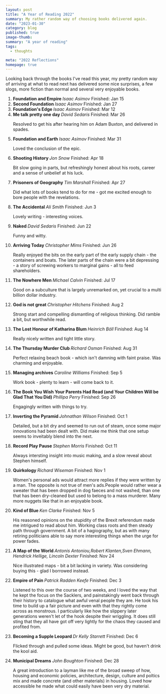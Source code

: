 ```yaml
---
layout: post
title: "A Year of Reading 2022"
summary: My rather random way of choosing books delivered again.
date: "2023-01-30"
category: blog
published: true
image-thumb:
summary: "A year of reading"
tags:
  - thoughts

meta: "2022 Reflections"
homepage: true
---
```


Looking back through the books I've read this year, my pretty random way of arriving at what to read next has delivered some nice surprises, a few slogs, more fiction than normal and several very enjoyable books.

<ol class="watched">

 <li>
  <strong>
   Foundation and Empire
  </strong>
  <em>Isaac Asimov</em> Finished: Jan 15
 </li>
 <li>
  <strong>
   Second Foundation
  </strong>
  <em>Isaac Asimov</em> Finished: Jan 27
 </li>

 <li>
  <strong>
   Foundation's Edge
  </strong>
  <em>Isaac Asimov</em> Finished: Mar 12
 </li>

 <li>
  <strong>
   Me talk pretty one day
  </strong>
  <em>David Sedaris</em> Finished: Mar 26
  <p>
   Resolved to get his after hearing him on Adam Buxton, and delivered in spades.
  </p>
 </li>

 <li>
  <strong>
   Foundation and Earth
  </strong>
  <em>Isaac Asimov </em> Finished: Mar 31
  <p>
   Loved the conclusion of the epic.
  </p>
 </li>

 <li>
  <strong>
   Shooting History
  </strong>
  <em>Jon Snow</em> Finished: Apr 18
  <p>
   Bit slow going in parts, but refreshingly honest about his roots, career and a sense of unbelief at his luck.
  </p>
 </li>

 <li>
  <strong>
   Prisoners of Geography
  </strong>
  <em>Tim Marshall</em> Finished: Apr 27
  <p>
   Did what lots of books tend to do for me - got me excited enough to bore people with the revelations.
  </p>
 </li>

 <li>
  <strong>
   The Accidental
  </strong>
  <em>Ali Smith</em> Finished: Jun 3
  <p>
   Lovely writing - interesting voices.
  </p>
 </li>

 <li>
  <strong>
   Naked
  </strong>
  <em>David Sedaris</em> Finished: Jun 22
  <p>
   Funny and witty.
  </p>
 </li>

 <li>
  <strong>
   Arriving Today
  </strong>
  <em>Christopher Mims</em> Finished: Jun 26
  <p>
   Really enjoyed the bits on the early part of the early supply chain - the containers and boats. The later parts of the chain were a bit depressing - a story of screwing workers to marginal gains - all to feed shareholders.
  </p>
 </li>

 <li>
  <strong>
   The Nowhere Men
  </strong>
  <em>Michael Calvin</em> Finished: Jul 17
  <p>
   Good on a subculture that is largely unremarked on, yet crucial to a multi billion dollar industry.
  </p>
 </li>

 <li>
  <strong>
   God is not great
  </strong>
  <em>Christopher Hitchens </em> Finished: Aug 2
  <p>
   Strong start and compelling dismantling of religious thinking. Did ramble a bit, but worthwhile read.
  </p>
 </li>

 <li>
  <strong>
   The Lost Honour of Katharina Blum
  </strong>
  <em>Heinrich Böll</em> Finished: Aug 14
  <p>
   Really nicely written and tight little story.
  </p>
 </li>

 <li>
  <strong>
   The Thursday Murder Club
  </strong>
  <em>Richard Osman</em> Finished: Aug 31
  <p>
   Perfect relaxing beach book - which isn't damning with faint praise. Was charming and enjoyable.
  </p>
 </li>

 <li>
  <strong>
   Managing archives
  </strong>
  <em>Caroline Williams</em> Finished: Sep 5
  <p>
   Work book - plenty to learn - will come back to it.
  </p>
 </li>

 <li>
  <strong>
   The Book You Wish Your Parents Had Read (and Your Children Will be Glad That You Did)
  </strong>
  <em>Phillipa Perry</em> Finished: Sep 26
  <p>
   Engagingly written with things to  try.
  </p>
 </li>

 <li>
  <strong>
   Inverting the Pyramid
  </strong>
  <em>Johnathan Wilson</em> Finished: Oct 1
  <p>
   Detailed, but a bit dry and seemed to run out of steam, once some major innovations had been dealt with. Did make me think that one setup seems to inveitably blend into the next.
  </p>
 </li>

 <li>
  <strong>
   Record Play Pause
  </strong>
  <em>Stephen Morris</em> Finished: Oct 11
  <p>
   Always intersting insight into music making, and a slow reveal about Stephen himself.
  </p>
 </li>

 <li>
  <strong>
   Quirkology
  </strong>
  <em>Richard Wiseman</em> Finished: Nov 1
  <p>
   Women's personal ads would attract more replies if they were written by a man. The opposite is not true of men's ads.People would rather wear a sweater that has been dropped in dog faeces and not washed, than one that has been dry-cleaned but used to belong to a mass murderer. Many more nuggets like that in an enjoyable book.
  </p>
 </li>

 <li>
  <strong>
   Kind of Blue
  </strong>
  <em>Ken Clarke</em> Finished: Nov 5
  <p>
   His reasoned opinions on the stupidity of the Brexit referendum made me intrigued to read about him. Working class roots and then steady path through government. A bit of a hagiography, but as with many retiring politicians able to say more interesting things when the urge for power fades.
  </p>
 </li>

 <li>
  <strong>
   A Map of the World
  </strong>
  <em>Antonis Antoniou,Robert Klanten,Sven Ehmann, Hendrick Hellige, Lincoln Dexter</em> Finished: Nov 24
  <p>
   Nice illustrated maps - bit a bit lacking in variety. Was considering buying this - glad I borrowed instead.
  </p>
 </li>

 <li>
  <strong>
   Empire of Pain
  </strong>
  <em>Patrick Radden Keefe</em> Finished: Dec 3
  <p>
   Listened to this over the course of two weeks, and I loved the way that he kept the focus on the Sacklers, and painstakingly went back through their history to catalogue what awful venal people they are. He took his time to build up a fair picture and even with that they rightly come across as monstrous. I particularly like how the slippery later generations weren't let of the hook despite their wriggling. It does still sting that they all have got off very lightly for the chaos they caused and profited from.
  </p>
 </li>

 <li>
  <strong>
   Becoming a Supple Leopard
  </strong>
  <em>Dr Kelly Starrett</em> Finished: Dec 6
  <p>
   Flicked through and pulled some ideas. Might be good, but haven't drink the kool aid.
  </p>
 </li>

 <li>
  <strong>Municipal Dreams</strong>
  <em>John Boughton</em> Finished: Dec 28
  <p>
   A great introduction to a layman like me of the broad sweep of how, housing and economic policies, architecture, design, culture and poltics mix and made concrete (and other materials) in housing. Loved how accessible he made what could easily have been very dry material.
  </p>
 </li>

</ol>
